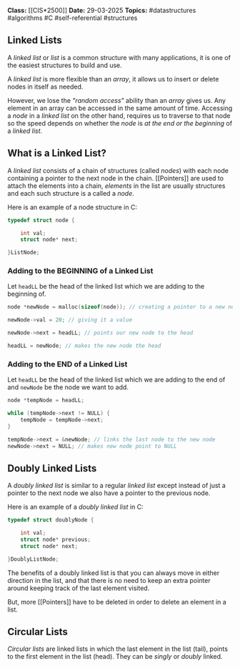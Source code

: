 **Class:** [[CIS*2500]]
**Date:** 29-03-2025
**Topics:**  #datastructures #algorithms #C #self-referential #structures

## Linked Lists
A *linked list* or *list* is a common structure with many applications, it is one of the easiest structures to build and use.

A *linked list* is more flexible than an *array*, it allows us to insert or delete nodes in itself as needed.

However, we lose the *"random access"* ability than an *array* gives us. Any element in an array can be accessed in the same amount of time. Accessing a *node* in a *linked list* on the other hand, requires us to traverse to that node so the speed depends on whether the *node* is *at the end or the beginning* of a *linked list*.

## What is a Linked List?
A *linked list* consists of a chain of structures (called *nodes*) with each node containing a pointer to the next node in the chain. [[Pointers]] are used to attach the elements into a chain, *elements* in the list are usually structures and each such structure is a called a *node*.

Here is an example of a node structure in C:
```c 
typedef struct node {

	int val;
	struct node* next;

}ListNode;
```

### Adding to the BEGINNING of a Linked List
Let `headLL` be the head of the linked list which we are adding to the beginning of.
```C
node *newNode = malloc(sizeof(node)); // creating a pointer to a new node and allocating memory for it

newNode->val = 20; // giving it a value

newNode->next = headLL; // points our new node to the head

headLL = newNode; // makes the new node the head

```

### Adding to the END of a Linked List
Let `headLL` be the head of the linked list which we are adding to the end of and `newNode` be the node we want to add.
```C
node *tempNode = headLL; 

while (tempNode->next != NULL) {
	tempNode = tempNode->next;
}

tempNode->next = &newNode; // links the last node to the new node
newNode->next = NULL; // makes new node point to NULL

```

## Doubly Linked Lists
A *doubly linked list* is similar to a regular *linked list* except instead of just a pointer to the next node we also have a pointer to the previous node.

Here is an example of a *doubly linked list* in C:
```C
typedef struct doublyNode {

	int val;
	struct node* previous;
	struct node* next;

}DoublyListNode;
```

The benefits of a doubly linked list is that you can always move in either direction in the list, and that there is no need to keep an extra pointer around keeping track of the last element visited.

But, more [[Pointers]] have to be deleted in order to delete an element in a list.

## Circular Lists
*Circular lists* are linked lists in which the last element in the list (tail), points to the first element in the list (head). They can be *singly* or *doubly* linked.

